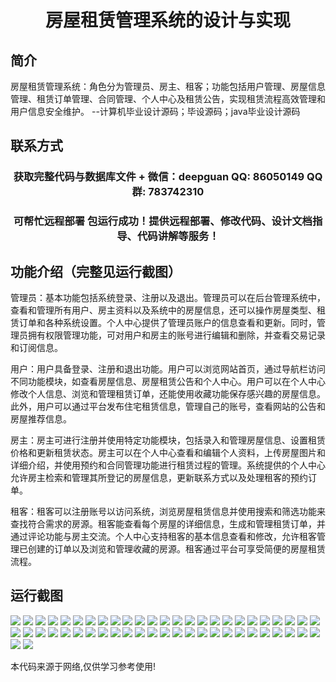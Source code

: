 <p><h1 align="center">房屋租赁管理系统的设计与实现</h1></p>

## 简介
房屋租赁管理系统：角色分为管理员、房主、租客；功能包括用户管理、房屋信息管理、租赁订单管理、合同管理、个人中心及租赁公告，实现租赁流程高效管理和用户信息安全维护。    --计算机毕业设计源码；毕设源码；java毕业设计源码


## 联系方式
<p><h3 align="center">获取完整代码与数据库文件 + 微信：deepguan QQ: 86050149 QQ群: 783742310</h3></p>
<p><h3 align="center">可帮忙远程部署 包运行成功！提供远程部署、修改代码、设计文档指导、代码讲解等服务！</h3></p>

## 功能介绍（完整见运行截图）
管理员：基本功能包括系统登录、注册以及退出。管理员可以在后台管理系统中，查看和管理所有用户、房主资料以及系统中的房屋信息，还可以操作房屋类型、租赁订单和各种系统设置。个人中心提供了管理员账户的信息查看和更新。同时，管理员拥有权限管理功能，可对用户和房主的账号进行编辑和删除，并查看交易记录和订阅信息。

用户：用户具备登录、注册和退出功能。用户可以浏览网站首页，通过导航栏访问不同功能模块，如查看房屋信息、房屋租赁公告和个人中心。用户可以在个人中心修改个人信息、浏览和管理租赁订单，还能使用收藏功能保存感兴趣的房屋信息。此外，用户可以通过平台发布住宅租赁信息，管理自己的账号，查看网站的公告和房屋推荐信息。

房主：房主可进行注册并使用特定功能模块，包括录入和管理房屋信息、设置租赁价格和更新租赁状态。房主可以在个人中心查看和编辑个人资料，上传房屋图片和详细介绍，并使用预约和合同管理功能进行租赁过程的管理。系统提供的个人中心允许房主检索和管理其所登记的房屋信息，更新联系方式以及处理租客的预约订单。

租客：租客可以注册账号以访问系统，浏览房屋租赁信息并使用搜索和筛选功能来查找符合需求的房源。租客能查看每个房屋的详细信息，生成和管理租赁订单，并通过评论功能与房主交流。个人中心支持租客的基本信息查看和修改，允许租客管理已创建的订单以及浏览和管理收藏的房源。租客通过平台可享受简便的房屋租赁流程。


## 运行截图
![](img/001.jpg)
![](img/002.jpg)
![](img/003.jpg)
![](img/004.jpg)
![](img/005.jpg)
![](img/006.jpg)
![](img/007.jpg)
![](img/008.jpg)
![](img/009.jpg)
![](img/010.jpg)
![](img/011.jpg)
![](img/012.jpg)
![](img/013.jpg)
![](img/014.jpg)
![](img/015.jpg)
![](img/016.jpg)
![](img/017.jpg)
![](img/018.jpg)
![](img/019.jpg)
![](img/020.jpg)
![](img/021.jpg)
![](img/022.jpg)
![](img/023.jpg)
![](img/024.jpg)
![](img/025.jpg)
![](img/026.jpg)
![](img/027.jpg)
![](img/028.jpg)
![](img/029.jpg)
![](img/030.jpg)
![](img/031.jpg)
![](img/032.jpg)
![](img/033.jpg)
![](img/034.jpg)
![](img/035.jpg)
![](img/036.jpg)
![](img/037.jpg)
![](img/038.jpg)
![](img/039.jpg)
![](img/040.jpg)
![](img/041.jpg)
![](img/042.jpg)
![](img/043.jpg)
![](img/044.jpg)
![](img/045.jpg)
![](img/046.jpg)
![](img/047.jpg)
![](img/048.jpg)
![](img/049.jpg)
![](img/050.jpg)
![](img/051.jpg)
![](img/052.jpg)

<p>本代码来源于网络,仅供学习参考使用!</p>
